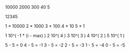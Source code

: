 


10000
 2000
  300
   40
    5


12345

1 * 10000
2 * 1000
3 * 100
4 * 10
5 * 1

1   10^( -1 * (i - max) ) 
2   10^( 4 ) 
3   10^( 3 ) 
4   10^( 2 ) 
5   10^( 1 ) 



5 - 5 = 0
4 - 5 = -1
3 - 5 = -2
2 - 5 = -3
1 - 5 = -4
0 - 5 = -5